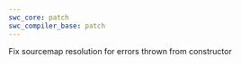 ```yaml
---
swc_core: patch
swc_compiler_base: patch
---
```


Fix sourcemap resolution for errors thrown from constructor
